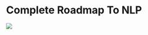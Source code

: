# Complete Roadmap To NLP

<img src = "https://github.com/mayank0rastogi/Natural-language-Processing-NLP-/blob/master/Roadmap%20to%20NLP.png">

